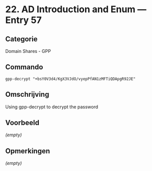 # 22. AD Introduction and Enum — Entry 57

## Categorie

Domain Shares - GPP

## Commando

```
gpp-decrypt "+bsY0V3d4/KgX3VJdO/vyepPfAN1zMFTiQDApgR92JE"
```

## Omschrijving

Using gpp-decrypt to decrypt the password

## Voorbeeld

_(empty)_

## Opmerkingen

_(empty)_

